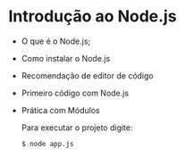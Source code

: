# Introdução ao Node.js

- O que é o Node.js;

- Como instalar o Node.js

- Recomendação de editor de código

- Primeiro código com Node.js

- Prática com Módulos

  Para executar o projeto digite:

  `$ node app.js`